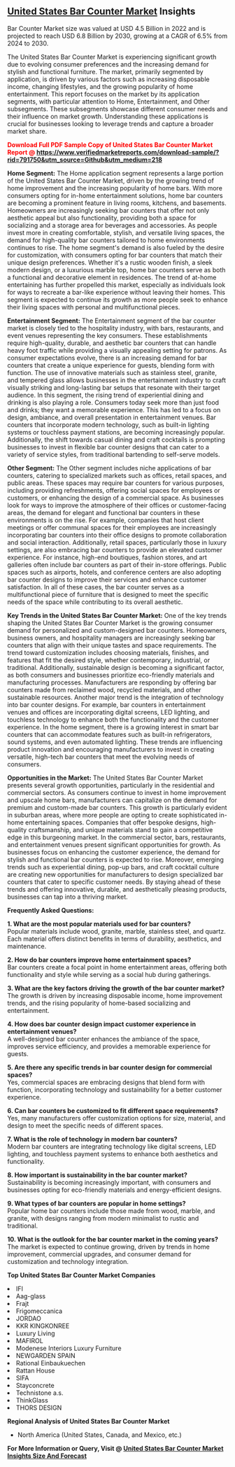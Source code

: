 <h2><a href="https://www.verifiedmarketreports.com/download-sample/?rid=791750&amp;utm_source=Github&amp;utm_medium=218" target="_blank">United States Bar Counter Market</a> Insights</h2><p>Bar Counter Market size was valued at USD 4.5 Billion in 2022 and is projected to reach USD 6.8 Billion by 2030, growing at a CAGR of 6.5% from 2024 to 2030.</p><p><p>The United States Bar Counter Market is experiencing significant growth due to evolving consumer preferences and the increasing demand for stylish and functional furniture. The market, primarily segmented by application, is driven by various factors such as increasing disposable income, changing lifestyles, and the growing popularity of home entertainment. This report focuses on the market by its application segments, with particular attention to Home, Entertainment, and Other subsegments. These subsegments showcase different consumer needs and their influence on market growth. Understanding these applications is crucial for businesses looking to leverage trends and capture a broader market share.</p> <p><strong><p><span class=""><span style="color: #ff0000;"><strong>Download Full PDF Sample Copy of United States Bar Counter Market Report</strong> @ </span><a href="https://www.verifiedmarketreports.com/download-sample/?rid=791750&amp;utm_source=Github&amp;utm_medium=218" target="_blank">https://www.verifiedmarketreports.com/download-sample/?rid=791750&amp;utm_source=Github&amp;utm_medium=218</a></span></p></strong></p> <p><strong>Home Segment:</strong> The Home application segment represents a large portion of the United States Bar Counter Market, driven by the growing trend of home improvement and the increasing popularity of home bars. With more consumers opting for in-home entertainment solutions, home bar counters are becoming a prominent feature in living rooms, kitchens, and basements. Homeowners are increasingly seeking bar counters that offer not only aesthetic appeal but also functionality, providing both a space for socializing and a storage area for beverages and accessories. As people invest more in creating comfortable, stylish, and versatile living spaces, the demand for high-quality bar counters tailored to home environments continues to rise. The home segment's demand is also fueled by the desire for customization, with consumers opting for bar counters that match their unique design preferences. Whether it's a rustic wooden finish, a sleek modern design, or a luxurious marble top, home bar counters serve as both a functional and decorative element in residences. The trend of at-home entertaining has further propelled this market, especially as individuals look for ways to recreate a bar-like experience without leaving their homes. This segment is expected to continue its growth as more people seek to enhance their living spaces with personal and multifunctional pieces. <p><strong>Entertainment Segment:</strong> The Entertainment segment of the bar counter market is closely tied to the hospitality industry, with bars, restaurants, and event venues representing the key consumers. These establishments require high-quality, durable, and aesthetic bar counters that can handle heavy foot traffic while providing a visually appealing setting for patrons. As consumer expectations evolve, there is an increasing demand for bar counters that create a unique experience for guests, blending form with function. The use of innovative materials such as stainless steel, granite, and tempered glass allows businesses in the entertainment industry to craft visually striking and long-lasting bar setups that resonate with their target audience. In this segment, the rising trend of experiential dining and drinking is also playing a role. Consumers today seek more than just food and drinks; they want a memorable experience. This has led to a focus on design, ambiance, and overall presentation in entertainment venues. Bar counters that incorporate modern technology, such as built-in lighting systems or touchless payment stations, are becoming increasingly popular. Additionally, the shift towards casual dining and craft cocktails is prompting businesses to invest in flexible bar counter designs that can cater to a variety of service styles, from traditional bartending to self-serve models. <p><strong>Other Segment:</strong> The Other segment includes niche applications of bar counters, catering to specialized markets such as offices, retail spaces, and public areas. These spaces may require bar counters for various purposes, including providing refreshments, offering social spaces for employees or customers, or enhancing the design of a commercial space. As businesses look for ways to improve the atmosphere of their offices or customer-facing areas, the demand for elegant and functional bar counters in these environments is on the rise. For example, companies that host client meetings or offer communal spaces for their employees are increasingly incorporating bar counters into their office designs to promote collaboration and social interaction. Additionally, retail spaces, particularly those in luxury settings, are also embracing bar counters to provide an elevated customer experience. For instance, high-end boutiques, fashion stores, and art galleries often include bar counters as part of their in-store offerings. Public spaces such as airports, hotels, and conference centers are also adopting bar counter designs to improve their services and enhance customer satisfaction. In all of these cases, the bar counter serves as a multifunctional piece of furniture that is designed to meet the specific needs of the space while contributing to its overall aesthetic. <p><strong>Key Trends in the United States Bar Counter Market:</strong> One of the key trends shaping the United States Bar Counter Market is the growing consumer demand for personalized and custom-designed bar counters. Homeowners, business owners, and hospitality managers are increasingly seeking bar counters that align with their unique tastes and space requirements. The trend toward customization includes choosing materials, finishes, and features that fit the desired style, whether contemporary, industrial, or traditional. Additionally, sustainable design is becoming a significant factor, as both consumers and businesses prioritize eco-friendly materials and manufacturing processes. Manufacturers are responding by offering bar counters made from reclaimed wood, recycled materials, and other sustainable resources. Another major trend is the integration of technology into bar counter designs. For example, bar counters in entertainment venues and offices are incorporating digital screens, LED lighting, and touchless technology to enhance both the functionality and the customer experience. In the home segment, there is a growing interest in smart bar counters that can accommodate features such as built-in refrigerators, sound systems, and even automated lighting. These trends are influencing product innovation and encouraging manufacturers to invest in creating versatile, high-tech bar counters that meet the evolving needs of consumers. <p><strong>Opportunities in the Market:</strong> The United States Bar Counter Market presents several growth opportunities, particularly in the residential and commercial sectors. As consumers continue to invest in home improvement and upscale home bars, manufacturers can capitalize on the demand for premium and custom-made bar counters. This growth is particularly evident in suburban areas, where more people are opting to create sophisticated in-home entertaining spaces. Companies that offer bespoke designs, high-quality craftsmanship, and unique materials stand to gain a competitive edge in this burgeoning market. In the commercial sector, bars, restaurants, and entertainment venues present significant opportunities for growth. As businesses focus on enhancing the customer experience, the demand for stylish and functional bar counters is expected to rise. Moreover, emerging trends such as experiential dining, pop-up bars, and craft cocktail culture are creating new opportunities for manufacturers to design specialized bar counters that cater to specific customer needs. By staying ahead of these trends and offering innovative, durable, and aesthetically pleasing products, businesses can tap into a thriving market. <p><strong>Frequently Asked Questions:</strong></p> <p><strong>1. What are the most popular materials used for bar counters?</strong><br> Popular materials include wood, granite, marble, stainless steel, and quartz. Each material offers distinct benefits in terms of durability, aesthetics, and maintenance.</p> <p><strong>2. How do bar counters improve home entertainment spaces?</strong><br> Bar counters create a focal point in home entertainment areas, offering both functionality and style while serving as a social hub during gatherings.</p> <p><strong>3. What are the key factors driving the growth of the bar counter market?</strong><br> The growth is driven by increasing disposable income, home improvement trends, and the rising popularity of home-based socializing and entertainment.</p> <p><strong>4. How does bar counter design impact customer experience in entertainment venues?</strong><br> A well-designed bar counter enhances the ambiance of the space, improves service efficiency, and provides a memorable experience for guests.</p> <p><strong>5. Are there any specific trends in bar counter design for commercial spaces?</strong><br> Yes, commercial spaces are embracing designs that blend form with function, incorporating technology and sustainability for a better customer experience.</p> <p><strong>6. Can bar counters be customized to fit different space requirements?</strong><br> Yes, many manufacturers offer customization options for size, material, and design to meet the specific needs of different spaces.</p> <p><strong>7. What is the role of technology in modern bar counters?</strong><br> Modern bar counters are integrating technology like digital screens, LED lighting, and touchless payment systems to enhance both aesthetics and functionality.</p> <p><strong>8. How important is sustainability in the bar counter market?</strong><br> Sustainability is becoming increasingly important, with consumers and businesses opting for eco-friendly materials and energy-efficient designs.</p> <p><strong>9. What types of bar counters are popular in home settings?</strong><br> Popular home bar counters include those made from wood, marble, and granite, with designs ranging from modern minimalist to rustic and traditional.</p> <p><strong>10. What is the outlook for the bar counter market in the coming years?</strong><br> The market is expected to continue growing, driven by trends in home improvement, commercial upgrades, and consumer demand for customization and technology integration.</p> </p><p><strong>Top United States Bar Counter Market Companies</strong></p><div data-test-id=""><p><li>IFI</li><li> Aag-glass</li><li> Frajt</li><li> Frigomeccanica</li><li> JORDAO</li><li> KKR KINGKONREE</li><li> Luxury Living</li><li> MAFIROL</li><li> Modenese Interiors Luxury Furniture</li><li> NEWGARDEN SPAIN</li><li> Rational Einbaukuechen</li><li> Rattan House</li><li> SIFA</li><li> Stayconcrete</li><li> Technistone a.s.</li><li> ThinkGlass</li><li> THORS DESIGN</li></p><div><strong>Regional Analysis of&nbsp;United States Bar Counter Market</strong></div><ul><li dir="ltr"><p dir="ltr">North America&nbsp;(United States, Canada, and Mexico, etc.)</p></li></ul><p><strong>For More Information or Query, Visit @&nbsp;</strong><strong><a href="https://www.verifiedmarketreports.com/product/bar-counter-market/?utm_source=Github&amp;utm_medium=218" target="_blank">United States Bar Counter Market Insights Size And Forecast</a></strong></p></div>
